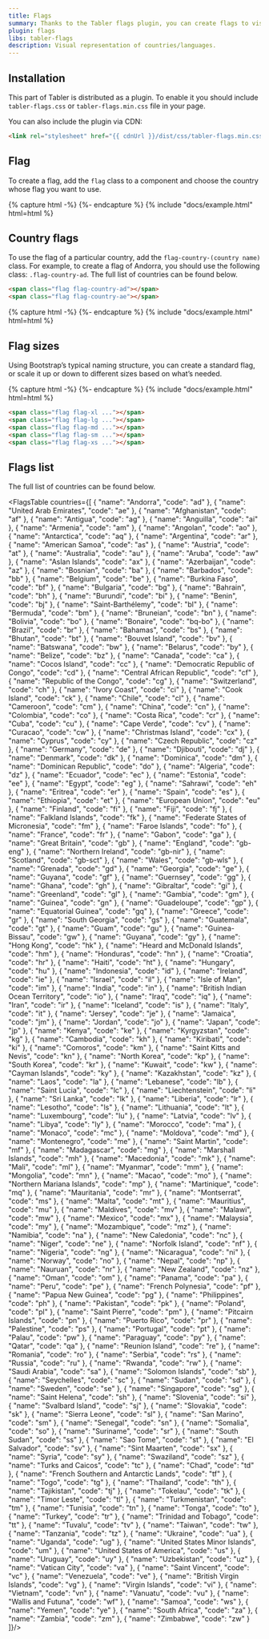 ```yaml
---
title: Flags
summary: Thanks to the Tabler flags plugin, you can create flags to visually represent countries or languages. Flags are often used in forms, as an element of a delivery address, phone number dialling code and many more.
plugin: flags
libs: tabler-flags
description: Visual representation of countries/languages.
---
```


## Installation

This part of Tabler is distributed as a plugin. To enable it you should include `tabler-flags.css` or `tabler-flags.min.css` file in your page.

You can also include the plugin via CDN:

```html
<link rel="stylesheet" href="{{ cdnUrl }}/dist/css/tabler-flags.min.css" />
```

## Flag

To create a flag, add the `flag` class to a component and choose the country whose flag you want to use.

{% capture html -%}
<span class="flag flag-country-us"></span>
{%- endcapture %}
{% include "docs/example.html" html=html %}


## Country flags

To use the flag of a particular country, add the `flag-country-(country name)` class. For example, to create a flag of Andorra, you should use the following class: `.flag-country-ad`. The full list of countries can be found below.

```html
<span class="flag flag-country-ad"></span>
<span class="flag flag-country-ae"></span>
```

{% capture html -%}
<span class="flag flag-country-tg"></span>
<span class="flag flag-country-br"></span>
<span class="flag flag-country-pt"></span>
{%- endcapture %}
{% include "docs/example.html" html=html %}

## Flag sizes

Using Bootstrap’s typical naming structure, you can create a standard flag, or scale it up or down to different sizes based on what’s needed.

{% capture html -%}
<span class="flag flag-xl flag-country-us"></span>
<span class="flag flag-lg flag-country-us"></span>
<span class="flag flag-md flag-country-us"></span>
<span class="flag flag-sm flag-country-us"></span>
<span class="flag flag-xs flag-country-us"></span>
{%- endcapture %}
{% include "docs/example.html" html=html %}

```html
<span class="flag flag-xl ..."></span>
<span class="flag flag-lg ..."></span>
<span class="flag flag-md ..."></span>
<span class="flag flag-sm ..."></span>
<span class="flag flag-xs ..."></span>
```

## Flags list

The full list of countries can be found below.

<FlagsTable countries={[
  { "name": "Andorra", "code": "ad" },
  { "name": "United Arab Emirates", "code": "ae" },
  { "name": "Afghanistan", "code": "af" },
  { "name": "Antigua", "code": "ag" },
  { "name": "Anguilla", "code": "ai" },
  { "name": "Armenia", "code": "am" },
  { "name": "Angolan", "code": "ao" },
  { "name": "Antarctica", "code": "aq" },
  { "name": "Argentina", "code": "ar" },
  { "name": "American Samoa", "code": "as" },
  { "name": "Austria", "code": "at" },
  { "name": "Australia", "code": "au" },
  { "name": "Aruba", "code": "aw" },
  { "name": "Aslan Islands", "code": "ax" },
  { "name": "Azerbaijan", "code": "az" },
  { "name": "Bosnian", "code": "ba" },
  { "name": "Barbados", "code": "bb" },
  { "name": "Belgium", "code": "be" },
  { "name": "Burkina Faso", "code": "bf" },
  { "name": "Bulgaria", "code": "bg" },
  { "name": "Bahrain", "code": "bh" },
  { "name": "Burundi", "code": "bi" },
  { "name": "Benin", "code": "bj" },
  { "name": "Saint-Barthélemy", "code": "bl" },
  { "name": "Bermuda", "code": "bm" },
  { "name": "Bruneian", "code": "bn" },
  { "name": "Bolivia", "code": "bo" },
  { "name": "Bonaire", "code": "bq-bo" },
  { "name": "Brazil", "code": "br" },
  { "name": "Bahamas", "code": "bs" },
  { "name": "Bhutan", "code": "bt" },
  { "name": "Bouvet Island", "code": "bv" },
  { "name": "Batswana", "code": "bw" },
  { "name": "Belarus", "code": "by" },
  { "name": "Belize", "code": "bz" },
  { "name": "Canada", "code": "ca" },
  { "name": "Cocos Island", "code": "cc" },
  { "name": "Democratic Republic of Congo", "code": "cd" },
  { "name": "Central African Republic", "code": "cf" },
  { "name": "Republic of the Congo", "code": "cg" },
  { "name": "Switzerland", "code": "ch" },
  { "name": "Ivory Coast", "code": "ci" },
  { "name": "Cook Island", "code": "ck" },
  { "name": "Chile", "code": "cl" },
  { "name": "Cameroon", "code": "cm" },
  { "name": "China", "code": "cn" },
  { "name": "Colombia", "code": "co" },
  { "name": "Costa Rica", "code": "cr" },
  { "name": "Cuba", "code": "cu" },
  { "name": "Cape Verde", "code": "cv" },
  { "name": "Curacao", "code": "cw" },
  { "name": "Christmas Island", "code": "cx" },
  { "name": "Cyprus", "code": "cy" },
  { "name": "Czech Republic", "code": "cz" },
  { "name": "Germany", "code": "de" },
  { "name": "Djibouti", "code": "dj" },
  { "name": "Denmark", "code": "dk" },
  { "name": "Dominica", "code": "dm" },
  { "name": "Dominican Republic", "code": "do" },
  { "name": "Algeria", "code": "dz" },
  { "name": "Ecuador", "code": "ec" },
  { "name": "Estonia", "code": "ee" },
  { "name": "Egypt", "code": "eg" },
  { "name": "Sahrawi", "code": "eh" },
  { "name": "Eritrea", "code": "er" },
  { "name": "Spain", "code": "es" },
  { "name": "Ethiopia", "code": "et" },
  { "name": "European Union", "code": "eu" },
  { "name": "Finland", "code": "fi" },
  { "name": "Fiji", "code": "fj" },
  { "name": "Falkland Islands", "code": "fk" },
  { "name": "Federate States of Micronesia", "code": "fm" },
  { "name": "Faroe Islands", "code": "fo" },
  { "name": "France", "code": "fr" },
  { "name": "Gabon", "code": "ga" },
  { "name": "Great Britain", "code": "gb" },
  { "name": "England", "code": "gb-eng" },
  { "name": "Northern Ireland", "code": "gb-nir" },
  { "name": "Scotland", "code": "gb-sct" },
  { "name": "Wales", "code": "gb-wls" },
  { "name": "Grenada", "code": "gd" },
  { "name": "Georgia", "code": "ge" },
  { "name": "Guyana", "code": "gf" },
  { "name": "Guernsey", "code": "gg" },
  { "name": "Ghana", "code": "gh" },
  { "name": "Gibraltar", "code": "gi" },
  { "name": "Greenland", "code": "gl" },
  { "name": "Gambia", "code": "gm" },
  { "name": "Guinea", "code": "gn" },
  { "name": "Guadeloupe", "code": "gp" },
  { "name": "Equatorial Guinea", "code": "gq" },
  { "name": "Greece", "code": "gr" },
  { "name": "South Georgia", "code": "gs" },
  { "name": "Guatemala", "code": "gt" },
  { "name": "Guam", "code": "gu" },
  { "name": "Guinea-Bissau", "code": "gw" },
  { "name": "Guyana", "code": "gy" },
  { "name": "Hong Kong", "code": "hk" },
  { "name": "Heard and McDonald Islands", "code": "hm" },
  { "name": "Honduras", "code": "hn" },
  { "name": "Croatia", "code": "hr" },
  { "name": "Haiti", "code": "ht" },
  { "name": "Hungary", "code": "hu" },
  { "name": "Indonesia", "code": "id" },
  { "name": "Ireland", "code": "ie" },
  { "name": "Israel", "code": "il" },
  { "name": "Isle of Man", "code": "im" },
  { "name": "India", "code": "in" },
  { "name": "British Indian Ocean Territory", "code": "io" },
  { "name": "Iraq", "code": "iq" },
  { "name": "Iran", "code": "ir" },
  { "name": "Iceland", "code": "is" },
  { "name": "Italy", "code": "it" },
  { "name": "Jersey", "code": "je" },
  { "name": "Jamaica", "code": "jm" },
  { "name": "Jordan", "code": "jo" },
  { "name": "Japan", "code": "jp" },
  { "name": "Kenya", "code": "ke" },
  { "name": "Kyrgyzstan", "code": "kg" },
  { "name": "Cambodia", "code": "kh" },
  { "name": "Kiribati", "code": "ki" },
  { "name": "Comoros", "code": "km" },
  { "name": "Saint Kitts and Nevis", "code": "kn" },
  { "name": "North Korea", "code": "kp" },
  { "name": "South Korea", "code": "kr" },
  { "name": "Kuwait", "code": "kw" },
  { "name": "Cayman Islands", "code": "ky" },
  { "name": "Kazakhstan", "code": "kz" },
  { "name": "Laos", "code": "la" },
  { "name": "Lebanese", "code": "lb" },
  { "name": "Saint Lucia", "code": "lc" },
  { "name": "Liechtenstein", "code": "li" },
  { "name": "Sri Lanka", "code": "lk" },
  { "name": "Liberia", "code": "lr" },
  { "name": "Lesotho", "code": "ls" },
  { "name": "Lithuania", "code": "lt" },
  { "name": "Luxembourg", "code": "lu" },
  { "name": "Latvia", "code": "lv" },
  { "name": "Libya", "code": "ly" },
  { "name": "Morocco", "code": "ma" },
  { "name": "Monaco", "code": "mc" },
  { "name": "Moldova", "code": "md" },
  { "name": "Montenegro", "code": "me" },
  { "name": "Saint Martin", "code": "mf" },
  { "name": "Madagascar", "code": "mg" },
  { "name": "Marshall Islands", "code": "mh" },
  { "name": "Macedonia", "code": "mk" },
  { "name": "Mali", "code": "ml" },
  { "name": "Myanmar", "code": "mm" },
  { "name": "Mongolia", "code": "mn" },
  { "name": "Macao", "code": "mo" },
  { "name": "Northern Mariana Islands", "code": "mp" },
  { "name": "Martinique", "code": "mq" },
  { "name": "Mauritania", "code": "mr" },
  { "name": "Montserrat", "code": "ms" },
  { "name": "Malta", "code": "mt" },
  { "name": "Mauritius", "code": "mu" },
  { "name": "Maldives", "code": "mv" },
  { "name": "Malawi", "code": "mw" },
  { "name": "Mexico", "code": "mx" },
  { "name": "Malaysia", "code": "my" },
  { "name": "Mozambique", "code": "mz" },
  { "name": "Namibia", "code": "na" },
  { "name": "New Caledonia", "code": "nc" },
  { "name": "Niger", "code": "ne" },
  { "name": "Norfolk Island", "code": "nf" },
  { "name": "Nigeria", "code": "ng" },
  { "name": "Nicaragua", "code": "ni" },
  { "name": "Norway", "code": "no" },
  { "name": "Nepal", "code": "np" },
  { "name": "Nauruan", "code": "nr" },
  { "name": "New Zealand", "code": "nz" },
  { "name": "Oman", "code": "om" },
  { "name": "Panama", "code": "pa" },
  { "name": "Peru", "code": "pe" },
  { "name": "French Polynesia", "code": "pf" },
  { "name": "Papua New Guinea", "code": "pg" },
  { "name": "Philippines", "code": "ph" },
  { "name": "Pakistan", "code": "pk" },
  { "name": "Poland", "code": "pl" },
  { "name": "Saint Pierre", "code": "pm" },
  { "name": "Pitcairn Islands", "code": "pn" },
  { "name": "Puerto Rico", "code": "pr" },
  { "name": "Palestine", "code": "ps" },
  { "name": "Portugal", "code": "pt" },
  { "name": "Palau", "code": "pw" },
  { "name": "Paraguay", "code": "py" },
  { "name": "Qatar", "code": "qa" },
  { "name": "Reunion Island", "code": "re" },
  { "name": "Romania", "code": "ro" },
  { "name": "Serbia", "code": "rs" },
  { "name": "Russia", "code": "ru" },
  { "name": "Rwanda", "code": "rw" },
  { "name": "Saudi Arabia", "code": "sa" },
  { "name": "Solomon Islands", "code": "sb" },
  { "name": "Seychelles", "code": "sc" },
  { "name": "Sudan", "code": "sd" },
  { "name": "Sweden", "code": "se" },
  { "name": "Singapore", "code": "sg" },
  { "name": "Saint Helena", "code": "sh" },
  { "name": "Slovenia", "code": "si" },
  { "name": "Svalbard Island", "code": "sj" },
  { "name": "Slovakia", "code": "sk" },
  { "name": "Sierra Leone", "code": "sl" },
  { "name": "San Marino", "code": "sm" },
  { "name": "Senegal", "code": "sn" },
  { "name": "Somalia", "code": "so" },
  { "name": "Suriname", "code": "sr" },
  { "name": "South Sudan", "code": "ss" },
  { "name": "Sao Tome", "code": "st" },
  { "name": "El Salvador", "code": "sv" },
  { "name": "Sint Maarten", "code": "sx" },
  { "name": "Syria", "code": "sy" },
  { "name": "Swaziland", "code": "sz" },
  { "name": "Turks and Caicos", "code": "tc" },
  { "name": "Chad", "code": "td" },
  { "name": "French Southern and Antarctic Lands", "code": "tf" },
  { "name": "Togo", "code": "tg" },
  { "name": "Thailand", "code": "th" },
  { "name": "Tajikistan", "code": "tj" },
  { "name": "Tokelau", "code": "tk" },
  { "name": "Timor Leste", "code": "tl" },
  { "name": "Turkmenistan", "code": "tm" },
  { "name": "Tunisia", "code": "tn" },
  { "name": "Tonga", "code": "to" },
  { "name": "Turkey", "code": "tr" },
  { "name": "Trinidad and Tobago", "code": "tt" },
  { "name": "Tuvalu", "code": "tv" },
  { "name": "Taiwan", "code": "tw" },
  { "name": "Tanzania", "code": "tz" },
  { "name": "Ukraine", "code": "ua" },
  { "name": "Uganda", "code": "ug" },
  { "name": "United States Minor Islands", "code": "um" },
  { "name": "United States of America", "code": "us" },
  { "name": "Uruguay", "code": "uy" },
  { "name": "Uzbekistan", "code": "uz" },
  { "name": "Vatican City", "code": "va" },
  { "name": "Saint Vincent", "code": "vc" },
  { "name": "Venezuela", "code": "ve" },
  { "name": "British Virgin Islands", "code": "vg" },
  { "name": "Virgin Islands", "code": "vi" },
  { "name": "Vietnam", "code": "vn" },
  { "name": "Vanuatu", "code": "vu" },
  { "name": "Wallis and Futuna", "code": "wf" },
  { "name": "Samoa", "code": "ws" },
  { "name": "Yemen", "code": "ye" },
  { "name": "South Africa", "code": "za" },
  { "name": "Zambia", "code": "zm" },
  { "name": "Zimbabwe", "code": "zw" }
]}/>
